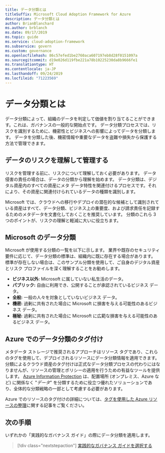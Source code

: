 ```yaml
---
title: データ分類とは
titleSuffix: Microsoft Cloud Adoption Framework for Azure
description: データ分類とは
author: BrianBlanchard
ms.author: brblanch
ms.date: 09/17/2019
ms.topic: guide
ms.service: cloud-adoption-framework
ms.subservice: govern
ms.custom: governance
ms.openlocfilehash: 86c57efed1be2760aca607197eb8d28f0151097a
ms.sourcegitcommit: d19e026d119fbe221a78b10225230da8b9666fe1
ms.translationtype: HT
ms.contentlocale: ja-JP
ms.lasthandoff: 09/24/2019
ms.locfileid: "71223569"
---
```

<!-- markdownlint-disable MD026 -->

# <a name="what-is-data-classification"></a>データ分類とは

データ分類によって、組織のデータを判定して価値を割り当てることができます。これは、ガバナンスの一般的な開始点です。 データ分類プロセスでは、リスクを識別するために、機密性とビジネスへの影響によってデータを分類します。 データを分類した後、機密情報や重要なデータを盗難や損失から保護する方法で管理できます。

## <a name="understand-data-risks-then-manage-them"></a>データのリスクを理解して管理する

リスクを管理する前に、リスクについて理解しておく必要があります。 データ侵害の責任の場合は、データの分類から理解を始めます。 データ分類は、デジタル資産内のすべての資産にメタ データ特性を関連付けるプロセスです。それにより、その資産に関連付けられているデータの種類を識別します。

Microsoft では、クラウドへの移行やデプロイの潜在的な候補として識別されている資産はすべて、データ分類、ビジネス上の重要度、および請求責任を記録するためのメタデータを文書化しておくことを推奨しています。 分類のこれら 3 つのポイントが、リスクの理解と軽減に大いに役立ちます。

## <a name="microsofts-data-classification"></a>Microsoft のデータ分類

Microsoft が使用する分類の一覧を以下に示します。 業界や既存のセキュリティ要件に応じて、データ分類の標準は、組織内に既に存在する場合があります。 標準が存在しない場合は、このサンプル分類を使用して、ご自身のデジタル資産とリスク プロファイルを深く理解することをお勧めします。

- **ビジネス以外:** Microsoft に属していない私生活のデータ。
- **パブリック:** 自由に利用でき、公開することが承認されているビジネス データ。
- **全般:** 一般の人々を対象としていないビジネス データ。
- **機密:** 過剰に共有された場合に Microsoft に損害を与える可能性のあるビジネス データ。
- **極秘:** 過剰に共有された場合に Microsoft に広範な損害を与える可能性のあるビジネス データ。

## <a name="tagging-data-classification-in-azure"></a>Azure でのデータ分類のタグ付け

メタデータ ストレージで推奨されるアプローチはリソース タグであり、これらのタグを使用して、デプロイされるリソースにデータ分類情報を適用できます。 分類によるクラウド資産のタグ付けは正式なデータ分類プロセスの代わりにはなりませんが、リソースの管理とポリシーの適用を行うための有益なツールを提供します。 [Azure Information Protection](https://docs.microsoft.com/azure/information-protection/what-is-information-protection) は、配置場所 (オンプレミス、Azure など) に関係なく "_データ_" を分類するために役立つ優れたソリューションであり、全体的な分類戦略の一部として考慮する必要があります。

Azure でのリソースのタグ付けの詳細については、[タグを使用した Azure リソースの整理](https://docs.microsoft.com/azure/azure-resource-manager/resource-group-using-tags)に関する記事をご覧ください。

## <a name="next-steps"></a>次の手順

いずれかの「実践的なガバナンス ガイド」の際にデータ分類を適用します。

> [!div class="nextstepaction"]
> [実践的なガバナンス ガイドを選択する](../guides/index.md)

